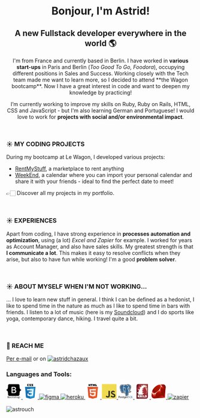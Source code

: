 <h1 align="center">Bonjour, I'm Astrid!</h1>
<h2 align="center">A new Fullstack developer everywhere in the world 🌎</h2>

<p align="center">I'm from France and currently based in Berlin. 
I have worked in  <b>various start-ups</b> in Paris and Berlin (<i>Too Good To Go, Foodora</i>), occupying different positions in Sales and Success. Working closely with the Tech team made me want to learn more, so I decided to attend **the Wagon bootcamp**. Now I have a great interest in code and want to deepen my knowledge by practicing!</p>
<p align="center">I’m currently working to improve my skills on Ruby, Ruby on Rails, HTML, CSS and JavaScript - but I'm also learning German and Portuguese!
I would love to work for <b>projects with social and/or environmental impact</b>.</p>
<br>

### ☀️ MY CODING PROJECTS
During my bootcamp at Le Wagon, I developed various projects:
- [RentMyStuff](https://github.com/AstrouCh/rent_my_stuff), a marketplace to rent anything
- [WeekEnd](https://github.com/rmPablo1/weekend), a calendar where you can import your personal calendar and share it with your friends - ideal to find the perfect date to meet!
<p>👉🏻 Discover all my projects in my portfolio.</p>

<br>

### ☀️ EXPERIENCES
Apart from coding, I have strong experience in **processes automation and optimization**, using (a lot) *Excel and Zapier* for example. I worked for years as Account Manager, and also have sales skills. 
My greatest strength is that **I communicate a lot**. This makes it easy to resolve conflicts when they arise, but also to have fun while working! I'm a good **problem solver**.

<br>

### ☀️ ABOUT MYSELF WHEN I'M NOT WORKING...

...  I love to learn new stuff in general. I think I can be defined as a hedonist, I like to spend time in the nature as much as I like to spend time in bars with friends. I listen to a lot of music (here is my [Soundcloud](https://soundcloud.com/soeur-astrid)) and I do sports like yoga, contemporary dance, hiking. I travel quite a bit. 

<br>

### 🤙 REACH ME

<a href="astridchazaux@hotmail.fr">Per e-mail</a> or on <a href="https://linkedin.com/in/astridchazaux" target="blank"><img src="https://raw.githubusercontent.com/rahuldkjain/github-profile-readme-generator/master/src/images/icons/Social/linked-in-alt.svg" alt="astridchazaux" height="15" width="25" /></a>




<h3 align="left">Languages and Tools:</h3>
<p align="left"> <a href="https://getbootstrap.com" target="_blank" rel="noreferrer"> <img src="https://raw.githubusercontent.com/devicons/devicon/master/icons/bootstrap/bootstrap-plain-wordmark.svg" alt="bootstrap" width="40" height="40"/> </a> <a href="https://www.w3schools.com/css/" target="_blank" rel="noreferrer"> <img src="https://raw.githubusercontent.com/devicons/devicon/master/icons/css3/css3-original-wordmark.svg" alt="css3" width="40" height="40"/> </a> <a href="https://www.figma.com/" target="_blank" rel="noreferrer"> <img src="https://www.vectorlogo.zone/logos/figma/figma-icon.svg" alt="figma" width="40" height="40"/> </a> <a href="https://heroku.com" target="_blank" rel="noreferrer"> <img src="https://www.vectorlogo.zone/logos/heroku/heroku-icon.svg" alt="heroku" width="40" height="40"/> </a> <a href="https://www.w3.org/html/" target="_blank" rel="noreferrer"> <img src="https://raw.githubusercontent.com/devicons/devicon/master/icons/html5/html5-original-wordmark.svg" alt="html5" width="40" height="40"/> </a> <a href="https://developer.mozilla.org/en-US/docs/Web/JavaScript" target="_blank" rel="noreferrer"> <img src="https://raw.githubusercontent.com/devicons/devicon/master/icons/javascript/javascript-original.svg" alt="javascript" width="40" height="40"/> </a> <a href="https://www.postgresql.org" target="_blank" rel="noreferrer"> <img src="https://raw.githubusercontent.com/devicons/devicon/master/icons/postgresql/postgresql-original-wordmark.svg" alt="postgresql" width="40" height="40"/> </a> <a href="https://rubyonrails.org" target="_blank" rel="noreferrer"> <img src="https://raw.githubusercontent.com/devicons/devicon/master/icons/rails/rails-original-wordmark.svg" alt="rails" width="40" height="40"/> </a> <a href="https://www.ruby-lang.org/en/" target="_blank" rel="noreferrer"> <img src="https://raw.githubusercontent.com/devicons/devicon/master/icons/ruby/ruby-original.svg" alt="ruby" width="40" height="40"/> </a> <a href="https://zapier.com" target="_blank" rel="noreferrer"> <img src="https://www.vectorlogo.zone/logos/zapier/zapier-icon.svg" alt="zapier" width="40" height="40"/> </a> </p>

<p><img align="center" src="https://github-readme-stats.vercel.app/api/top-langs?username=astrouch&show_icons=true&locale=en&layout=compact" alt="astrouch" /></p>

